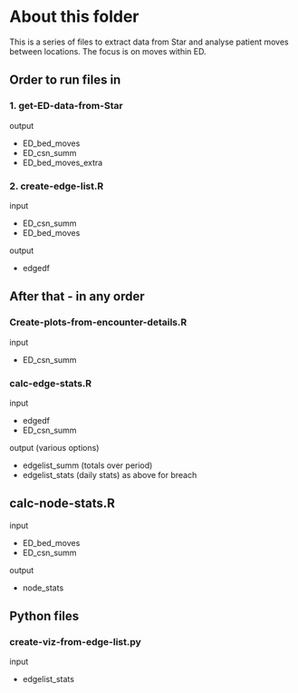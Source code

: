 # About this folder

This is a series of files to extract data from Star and analyse patient moves between locations.  The focus is on moves within ED. 

## Order to run files in

### 1. get-ED-data-from-Star

output
- ED_bed_moves
- ED_csn_summ
- ED_bed_moves_extra 

### 2. create-edge-list.R

input 
- ED_csn_summ 
- ED_bed_moves

output
- edgedf


## After that - in any order

### Create-plots-from-encounter-details.R

input
- ED_csn_summ


### calc-edge-stats.R

input
- edgedf
- ED_csn_summ

output (various options)
- edgelist_summ (totals over period)
- edgelist_stats (daily stats)
as above for breach

## calc-node-stats.R

input
- ED_bed_moves
- ED_csn_summ

output
- node_stats


## Python files

### create-viz-from-edge-list.py

input
- edgelist_stats
